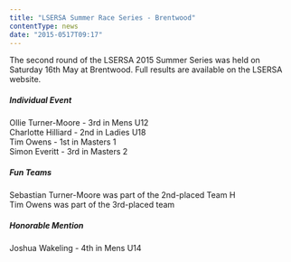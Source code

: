 ```yaml
---
title: "LSERSA Summer Race Series - Brentwood"
contentType: news
date: "2015-0517T09:17"
---
```


The second round of the LSERSA 2015 Summer Series was held on Saturday 16th May at Brentwood. Full results are available on the LSERSA website.

##### Individual Event
Ollie Turner-Moore - 3rd in Mens U12\
Charlotte Hilliard - 2nd in Ladies U18\
Tim Owens - 1st in Masters 1\
Simon Everitt - 3rd in Masters 2

##### Fun Teams
Sebastian Turner-Moore was part of the 2nd-placed Team H\
Tim Owens was part of the 3rd-placed team

##### Honorable Mention
Joshua Wakeling - 4th in Mens U14
